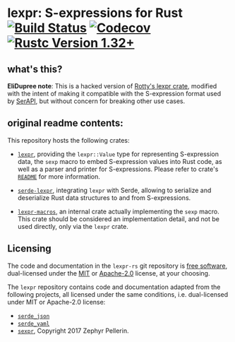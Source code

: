 # lexpr: S-expressions for Rust [![Build Status]][gh-actions] [![Codecov]][codecov] [![Rustc Version 1.32+]][rustc]

## what's this?
**EliDupree note**: This is a hacked version of [Rotty's lexpr crate](https://github.com/rotty/lexpr-rs/), modified with the intent of making it compatible with the S-expression format used by [SerAPI](https://github.com/ejgallego/coq-serapi), but without concern for breaking other use cases.

## original readme contents:

[Build Status]: https://github.com/rotty/lexpr-rs/workflows/CI/badge.svg
[gh-actions]: https://github.com/rotty/lexpr-rs/actions
[codecov]: https://codecov.io/github/rotty/lexpr-rs/coverage.svg?branch=master
[Rustc Version 1.32+]: https://img.shields.io/badge/rustc-1.32+-lightgray.svg
[rustc]: https://blog.rust-lang.org/2019/01/17/Rust-1.32.0.html

This repository hosts the following crates:

- [`lexpr`](./lexpr), providing the `lexpr::Value` type for
  representing S-expression data, the `sexp` macro to embed
  S-expression values into Rust code, as well as a parser and printer
  for S-expressions. Please refer to crate's
  [`README`](./lexpr/README.md) for more information.

- [`serde-lexpr`](./serde-lexpr), integrating `lexpr` with Serde,
  allowing to serialize and deserialize Rust data structures to and
  from S-expressions.

- [`lexpr-macros`](./lexpr-macros), an internal crate actually
  implementing the `sexp` macro. This crate should be considered an
  implementation detail, and not be used directly, only via the
  `lexpr` crate.

## Licensing

The code and documentation in the `lexpr-rs` git repository is [free
software](https://www.gnu.org/philosophy/free-sw.html), dual-licensed
under the [MIT](./LICENSE-MIT) or [Apache-2.0](./LICENSE-APACHE)
license, at your choosing.

The `lexpr` repository contains code and documentation adapted from
the following projects, all licensed under the same conditions,
i.e. dual-licensed under MIT or Apache-2.0 license:

- [`serde_json`](https://github.com/serde-rs/json)
- [`serde_yaml`](https://github.com/dtolnay/serde-yaml)
- [`sexpr`](https://github.com/zv/sexpr), Copyright 2017 Zephyr
  Pellerin.
